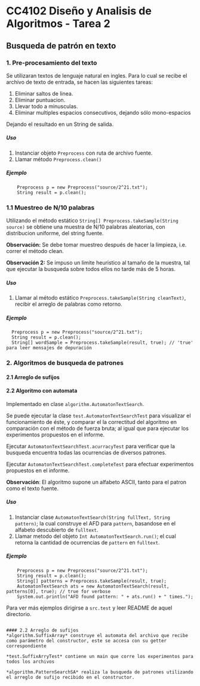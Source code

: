 # CC4102 Diseño y Analisis de Algoritmos - Tarea 2
## Busqueda de patrón en texto


### 1. Pre-procesamiento del texto
Se utilizaran textos de lenguaje natural en ingles.
Para lo cual se recibe el archivo de texto de entrada,
se hacen las siguientes tareas:
1. Eliminar saltos de linea.
2. Eliminar puntuacion.
3. Llevar todo a minusculas.
4. Eliminar multiples espacios consecutivos, dejando sólo mono-espacios

Dejando el resultado en un String de salida.
##### Uso
1. Instanciar objeto ```Preprocess``` con ruta de archivo fuente.
2. Llamar método ```Preprocess.clean()```
##### Ejemplo
        Preprocess p = new Preprocess("source/2^21.txt");
        String result = p.clean();
### 1.1 Muestreo de N/10 palabras
Utilizando el método estático ```String[] Preprocess.takeSample(String source)``` se obtiene
una muestra de N/10 palabras aleatorias, con distribucion uniforme, del string fuente.

**Observación:** Se debe tomar muestreo después de hacer la limpieza, i.e. correr el método clean.

**Observación 2:** Se impuso un limite heuristico al tamaño de la muestra, tal que ejecutar la busqueda sobre todos
ellos no tarde más de 5 horas.

##### Uso
1. Llamar al método estático ```Preprocess.takeSample(String cleanText)```, recibir el arreglo de palabras como retorno.

##### Ejemplo
      Preprocess p = new Preprocess("source/2^21.txt");
      String result = p.clean();
      String[] wordSample = Preprocess.takeSample(result, true); // 'true' para leer mensajes de depuración
### 2. Algoritmos de busqueda de patrones
#### 2.1 Arreglo de sufijos

#### 2.2 Algoritmo con automata
Implementado en clase ```algorithm.AutomatonTextSearch```.

Se puede ejecutar la clase ```test.AutomatonTextSearchTest``` para visualizar el funcionamiento de éste, y comparar el
la correctitud del algoritmo en comparación con el método de fuerza bruta; al igual que para ejecutar los experimentos
propuestos en el informe.

Ejecutar ```AutomatonTextSearchTest.acurracyTest``` para verificar que la busqueda encuentra todas las ocurrencias de diversos
patrones.

Ejecutar ```AutomatonTextSearchTest.completeTest``` para efectuar experimentos propuestos en el informe.

**Observación**: El algoritmo supone un alfabeto ASCII, tanto para el patron como el texto fuente.

##### Uso
1. Instanciar clase ```AutomatonTextSearch(String fullText, String pattern)```; la cual construye el AFD
para ```pattern```, basandose en el alfabeto descubierto de ```fulltext```.
2. Llamar metodo del objeto ```Int AutomatonTextSearch.run()```; el cual retorna la cantidad de ocurrencias de
```pattern``` en ```fulltext```.

##### Ejemplo
        Preprocess p = new Preprocess("source/2^21.txt");
        String result = p.clean();
        String[] patterns = Preprocess.takeSample(result, true);
        AutomatonTextSearch ats = new AutomatonTextSearch(result, patterns[0], true); // true for verbose
        System.out.println("AFD found pattern: " + ats.run() + " times.");

Para ver más ejemplos dirigirse a ```src.test``` y leer README de aquel directorio.
```

#### 2.2 Arreglo de sufijos
*algorithm.SuffixArray* construye el automata del archivo que recibe como parámetro del constructor, este se accesa con su getter correspondiente

*test.SuffixArryTest* contiene un main que corre los experimentos para todos los archivos

*algorithm.PatternSearchSA* realiza la busqueda de patrones utilizando el arreglo de sufijo recibido en el constructor.
